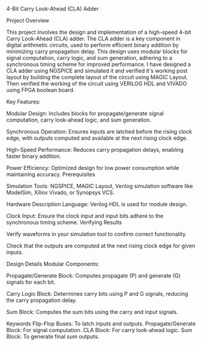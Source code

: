 4-Bit Carry Look-Ahead (CLA) Adder

Project Overview

This project involves the design and implementation of a high-speed 4-bit Carry Look-Ahead (CLA) adder. The CLA adder is a key component in digital arithmetic circuits, used to perform efficient binary addition by minimizing carry propagation delay. This design uses modular blocks for signal computation, carry logic, and sum generation, adhering to a synchronous timing scheme for improved performance. I have designed a CLA adder using NGSPICE and simulated it and verified it's working post layout by building the complete layout of the circuit using MAGIC Layout. Then verified the working of the circuit using VERILOG HDL and VIVADO using FPGA boolean board.

Key Features:

Modular Design: 
Includes blocks for propagate/generate signal computation, carry look-ahead logic, and sum generation.

Synchronous Operation:
Ensures inputs are latched before the rising clock edge, with outputs computed and available at the next rising clock edge.

High-Speed Performance: Reduces carry propagation delays, enabling faster binary addition.

Power Efficiency: Optimized design for low power consumption while maintaining accuracy.
Prerequisites

Simulation Tools: NGSPICE, MAGIC Layout, Verilog simulation software like ModelSim, Xilinx Vivado, or Synopsys VCS.

Hardware Description Language: Verilog HDL is used for module design.

Clock Input: Ensure the clock input and input bits adhere to the synchronous timing scheme.
Verifying Results

Verify waveforms in your simulation tool to confirm correct functionality.

Check that the outputs are computed at the next rising clock edge for given inputs.

Design Details
Modular Components:

Propagate/Generate Block: Computes propagate (P) and generate (G) signals for each bit.

Carry Logic Block: Determines carry bits using P and G signals, reducing the carry propagation delay.

Sum Block: Computes the sum bits using the carry and input signals.

Keywords
Flip-Flop Buses: To latch inputs and outputs.
Propagate/Generate Block: For signal computation.
CLA Block: For carry look-ahead logic.
Sum Block: To generate final sum outputs.
